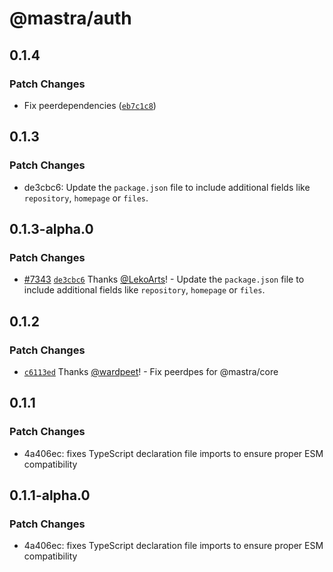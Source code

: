 # @mastra/auth

## 0.1.4

### Patch Changes

- Fix peerdependencies ([`eb7c1c8`](https://github.com/mastra-ai/mastra/commit/eb7c1c8c592d8fb16dfd250e337d9cdc73c8d5de))

## 0.1.3

### Patch Changes

- de3cbc6: Update the `package.json` file to include additional fields like `repository`, `homepage` or `files`.

## 0.1.3-alpha.0

### Patch Changes

- [#7343](https://github.com/mastra-ai/mastra/pull/7343) [`de3cbc6`](https://github.com/mastra-ai/mastra/commit/de3cbc61079211431bd30487982ea3653517278e) Thanks [@LekoArts](https://github.com/LekoArts)! - Update the `package.json` file to include additional fields like `repository`, `homepage` or `files`.

## 0.1.2

### Patch Changes

- [`c6113ed`](https://github.com/mastra-ai/mastra/commit/c6113ed7f9df297e130d94436ceee310273d6430) Thanks [@wardpeet](https://github.com/wardpeet)! - Fix peerdpes for @mastra/core

## 0.1.1

### Patch Changes

- 4a406ec: fixes TypeScript declaration file imports to ensure proper ESM compatibility

## 0.1.1-alpha.0

### Patch Changes

- 4a406ec: fixes TypeScript declaration file imports to ensure proper ESM compatibility
